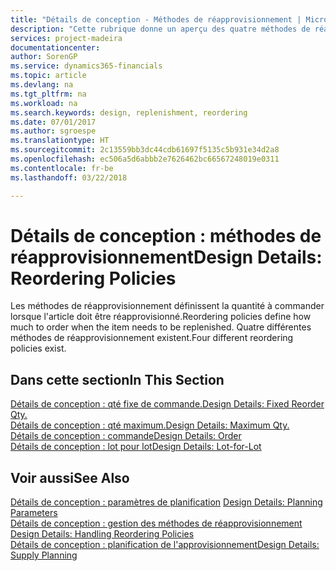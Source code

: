 ```yaml
---
title: "Détails de conception - Méthodes de réapprovisionnement | Microsoft Docs"
description: "Cette rubrique donne un aperçu des quatre méthodes de réapprovisionnement disponibles."
services: project-madeira
documentationcenter: 
author: SorenGP
ms.service: dynamics365-financials
ms.topic: article
ms.devlang: na
ms.tgt_pltfrm: na
ms.workload: na
ms.search.keywords: design, replenishment, reordering
ms.date: 07/01/2017
ms.author: sgroespe
ms.translationtype: HT
ms.sourcegitcommit: 2c13559bb3dc44cdb61697f5135c5b931e34d2a8
ms.openlocfilehash: ec506a5d6abbb2e7626462bc66567248019e0311
ms.contentlocale: fr-be
ms.lasthandoff: 03/22/2018

---
```

# <a name="design-details-reordering-policies"></a><span data-ttu-id="c87a3-103">Détails de conception : méthodes de réapprovisionnement</span><span class="sxs-lookup"><span data-stu-id="c87a3-103">Design Details: Reordering Policies</span></span>
<span data-ttu-id="c87a3-104">Les méthodes de réapprovisionnement définissent la quantité à commander lorsque l'article doit être réapprovisionné.</span><span class="sxs-lookup"><span data-stu-id="c87a3-104">Reordering policies define how much to order when the item needs to be replenished.</span></span> <span data-ttu-id="c87a3-105">Quatre différentes méthodes de réapprovisionnement existent.</span><span class="sxs-lookup"><span data-stu-id="c87a3-105">Four different reordering policies exist.</span></span>  

## <a name="in-this-section"></a><span data-ttu-id="c87a3-106">Dans cette section</span><span class="sxs-lookup"><span data-stu-id="c87a3-106">In This Section</span></span>  
[<span data-ttu-id="c87a3-107">Détails de conception : qté fixe de commande.</span><span class="sxs-lookup"><span data-stu-id="c87a3-107">Design Details: Fixed Reorder Qty.</span></span>](design-details-fixed-reorder-qty.md)  
[<span data-ttu-id="c87a3-108">Détails de conception : qté maximum.</span><span class="sxs-lookup"><span data-stu-id="c87a3-108">Design Details: Maximum Qty.</span></span>](design-details-maximum-qty.md)  
[<span data-ttu-id="c87a3-109">Détails de conception : commande</span><span class="sxs-lookup"><span data-stu-id="c87a3-109">Design Details: Order</span></span>](design-details-order.md)  
[<span data-ttu-id="c87a3-110">Détails de conception : lot pour lot</span><span class="sxs-lookup"><span data-stu-id="c87a3-110">Design Details: Lot-for-Lot</span></span>](design-details-lot-for-lot.md)  

## <a name="see-also"></a><span data-ttu-id="c87a3-111">Voir aussi</span><span class="sxs-lookup"><span data-stu-id="c87a3-111">See Also</span></span>  
<span data-ttu-id="c87a3-112">[Détails de conception : paramètres de planification](design-details-planning-parameters.md) </span><span class="sxs-lookup"><span data-stu-id="c87a3-112">[Design Details: Planning Parameters](design-details-planning-parameters.md) </span></span>  
<span data-ttu-id="c87a3-113">[Détails de conception : gestion des méthodes de réapprovisionnement](design-details-handling-reordering-policies.md) </span><span class="sxs-lookup"><span data-stu-id="c87a3-113">[Design Details: Handling Reordering Policies](design-details-handling-reordering-policies.md) </span></span>  
[<span data-ttu-id="c87a3-114">Détails de conception : planification de l'approvisionnement</span><span class="sxs-lookup"><span data-stu-id="c87a3-114">Design Details: Supply Planning</span></span>](design-details-supply-planning.md)

